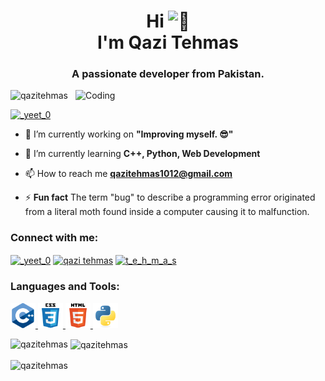 <h1 align="center">Hi <img alt="👋" width="5%" src="https://media.giphy.com/media/Q7LHmoFwVP6Yc1swZs/giphy.gif"><br/>I'm Qazi Tehmas</h1>
<h3 align="center">A passionate developer from Pakistan.</h3>
<img align="right" alt="Coding" width="400" src="https://giffiles.alphacoders.com/360/36024.gif">

<p align="left"> <img src="https://komarev.com/ghpvc/?username=qazitehmas&label=Profile%20views&color=0e75b6&style=flat" alt="qazitehmas" /> </p>

<p align="left"> <a href="https://twitter.com/_yeet_0" target="blank"><img src="https://img.shields.io/twitter/follow/_yeet_0?logo=twitter&style=for-the-badge" alt="_yeet_0" /></a> </p>

- 🔭 I’m currently working on **"Improving myself. 😎"**

- 🌱 I’m currently learning **C++, Python, Web Development**

- 📫 How to reach me **qazitehmas1012@gmail.com**

- ⚡ **Fun fact** The term "bug" to describe a programming error originated from a literal moth found inside a computer causing it to malfunction.

<h3 align="left">Connect with me:</h3>
<p align="left">
<a href="https://twitter.com/_yeet_0" target="blank"><img align="center" src="https://raw.githubusercontent.com/rahuldkjain/github-profile-readme-generator/master/src/images/icons/Social/twitter.svg" alt="_yeet_0" height="30" width="40" /></a>
<a href="https://linkedin.com/in/qazitehmas" target="blank"><img align="center" src="https://raw.githubusercontent.com/rahuldkjain/github-profile-readme-generator/master/src/images/icons/Social/linked-in-alt.svg" alt="qazi tehmas" height="30" width="40" /></a>
<a href="https://instagram.com/t_e_h_m_a_s" target="blank"><img align="center" src="https://raw.githubusercontent.com/rahuldkjain/github-profile-readme-generator/master/src/images/icons/Social/instagram.svg" alt="t_e_h_m_a_s" height="30" width="40" /></a>
</p>

<h3 align="left">Languages and Tools:</h3>
<p align="left"> <a href="https://www.w3schools.com/cpp/" target="_blank" rel="noreferrer"> <img src="https://raw.githubusercontent.com/devicons/devicon/master/icons/cplusplus/cplusplus-original.svg" alt="cplusplus" width="40" height="40"/> </a> <a href="https://www.w3schools.com/css/" target="_blank" rel="noreferrer"> <img src="https://raw.githubusercontent.com/devicons/devicon/master/icons/css3/css3-original-wordmark.svg" alt="css3" width="40" height="40"/> </a> <a href="https://www.w3.org/html/" target="_blank" rel="noreferrer"> <img src="https://raw.githubusercontent.com/devicons/devicon/master/icons/html5/html5-original-wordmark.svg" alt="html5" width="40" height="40"/> </a> <a href="https://www.python.org" target="_blank" rel="noreferrer"> <img src="https://raw.githubusercontent.com/devicons/devicon/master/icons/python/python-original.svg" alt="python" width="40" height="40"/> </a> </p>

<p><img align="left" src="https://github-readme-stats.vercel.app/api/top-langs?username=qazitehmas&show_icons=true&locale=en&layout=compact" alt="qazitehmas" /></p>

<p>&nbsp;<img align="center" src="https://github-readme-stats.vercel.app/api?username=qazitehmas&show_icons=true&locale=en" alt="qazitehmas" /></p>

<p><img align="center" src="https://github-readme-streak-stats.herokuapp.com/?user=qazitehmas&" alt="qazitehmas" /></p>
